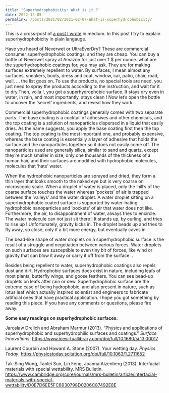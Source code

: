 ```yaml
---
title: 'Superhydrophobicity: What is it ?'
date: 2022-12-05
permalink: /posts/2021/02/2021-02-07-What-is-superhydrophobicity/ 
---
```

This is a cross-post of [a post I wrote](https://medium.com/@mahmutruzi/super-hydrophobic-coatings-what-are-they-and-how-they-work-eeb9a6f91966) in medium. In this post I try to explain superhydrophobicity in plain langauge.  

Have you heard of Neverwet or UltraEverDry?
These are commercial consumer superhydrophobic coatings, and they are cheap. You can buy a bottle of Neverwet spray at Amazon for just over 1 $ per ounce.
what are the superhydrophobic coatings for, you may ask.
They are for making surfaces extremely repellent to water. By surfaces, I mean almost any surfaces, sneakers, boots, dress and coat, window, car, patio, chair, road, wall, … the list goes on.
To use the products, no special tools are need, you just need to spray the products according to the instruction, and wait for it to dry.Then, voila !, you got a superhydrophobic surface. It stays dry even in water, in rain, and most importantly, stays clean !
Now let’s open the bottle to uncover the ‘secret’ ingredients, and reveal how they work.

Commercial superhydrophobic coatings generally comes with two separate parts. The base coating is a cocktail of adhesives and other chemicals, and the top coating is a solution of nanoparticles dispersed in a liquid that easily dries. As the name suggests, you apply the base coating first then the top coating.
The top coating is the most important one, and probably expensive, whereas the base coating is essentially a layer of adhesive that holds the surface and the nanoparticles together so it does not easily come off.
The nanoparticles used are generally silica, similar to sand and quartz, except they’re much smaller in size, only one thousands of the thickness of a human hair, and their surfaces are modified with hydrophobic molecules, molecules that ‘hate’ water.

When the hydrophobic nanoparticles are sprayed and dried, they form a thin layer that looks smooth to the naked eye but is very coarse on microscopic scale. When a droplet of water is placed, only the ‘hill’s of the coarse surface touches the water whereas ‘pockets’ of air is trapped between the ‘valleys’ and the water droplet.
A water droplet sitting on a superhydrophobic coated surface is supported by water-hating hydrophobic nanoparticles and ‘pockets’ of air that water does not like. Furthermore, the air, to disappointment of water, always tries to encircle.
The water molecule can not just sit there ! It stands up, by curling, and tries to rise up ! Unfortunately, gravity kicks in. The droplet beads up and tries to fly away, so close, only if a bit more energy, but eventually caves in.

The bead-like shape of water droplets on a superhydrophobic surface is the result of a struggle and negotiation between various forces. Water droplets on such surfaces are susceptible to even tiny bit of forces, like wind or gravity that can blow it away or carry it off from the surface.
.<span id="more-10287"></span>

Besides being repellent to water, superhydrophobic coatings also repels dust and dirt.
Hydrophobic surfaces does exist in nature, including leafs of most plants, butterfly wings, and goose feathers. You can see bead-up droplets on leafs after rain or dew. Superhydrophobic surface are the extreme case of being hydrophobic, and also present in nature, such as lotus leaf which actually inspired scientist and engineers to fabricate artificial ones that have practical application.
I hope you got something by reading this piece. If you have any comments or questions, please fire away.



**Some easy readings on superhydrophobic surfaces:**

Jaroslaw Drelich and  Abraham Marmur (2013). “Physics and applications of superhydrophobic and superhydrophilic surfaces and coatings.” _Surface Innovations_, <https://www.icevirtuallibrary.com/doi/full/10.1680/si.13.00017>

Laurent Courbin and Howard A. Stone (2007). Your wetting day. _Physics Today_,  <https://physicstoday.scitation.org/doi/full/10.1063/1.2711652>

Tak-Sing Wong, Taolei Sun, Lin Feng, Joanna Aizenberg (2013). Interfacial materials with special wettability. MRS Bulletin. <https://www.cambridge.org/core/journals/mrs-bulletin/article/interfacial-materials-with-special-wettability/D0E7D6EE5FC8930798D0206C87492E8E>

